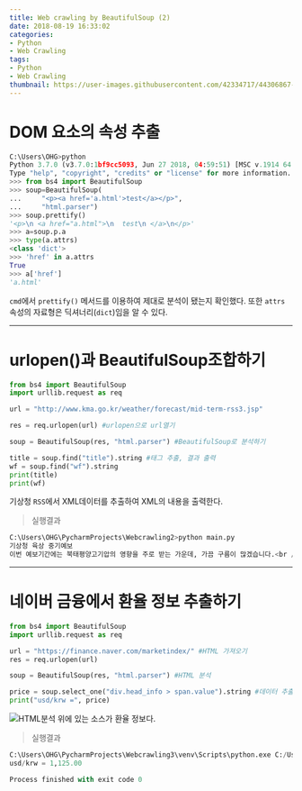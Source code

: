 ```yaml
---
title: Web crawling by BeautifulSoup (2)
date: 2018-08-19 16:33:02
categories:
- Python
- Web Crawling
tags:
- Python
- Web Crawling
thumbnail: https://user-images.githubusercontent.com/42334717/44306867-900c8780-a3d2-11e8-89a4-2d5a7b40728c.png
---
```

# DOM 요소의 속성 추출
````Python
C:\Users\OHG>python
Python 3.7.0 (v3.7.0:1bf9cc5093, Jun 27 2018, 04:59:51) [MSC v.1914 64 bit (AMD64)] on win32
Type "help", "copyright", "credits" or "license" for more information.
>>> from bs4 import BeautifulSoup
>>> soup=BeautifulSoup(
...     "<p><a href='a.html'>test</a></p>",
...     "html.parser")
>>> soup.prettify()
'<p>\n <a href="a.html">\n  test\n </a>\n</p>'
>>> a=soup.p.a
>>> type(a.attrs)
<class 'dict'>
>>> 'href' in a.attrs
True
>>> a['href']
'a.html'
````
<!-- more -->
`cmd`에서 `prettify()` 메서드를 이용하여 제대로 분석이 됐는지 확인했다.
또한 `attrs` 속성의 자료형은 딕셔너리(`dict`)임을 알 수 있다.
***
# urlopen()과 BeautifulSoup조합하기
~~~Python
from bs4 import BeautifulSoup
import urllib.request as req

url = "http://www.kma.go.kr/weather/forecast/mid-term-rss3.jsp"

res = req.urlopen(url) #urlopen으로 url열기

soup = BeautifulSoup(res, "html.parser") #BeautifulSoup로 분석하기

title = soup.find("title").string #태그 추출, 결과 출력
wf = soup.find("wf").string
print(title)
print(wf)
~~~
기상청 `RSS`에서 XML데이터를 추출하여 XML의 내용을 출력한다.
> 실행결과

~~~Python
C:\Users\OHG\PycharmProjects\Webcrawling2>python main.py
기상청 육상 중기예보
이번 예보기간에는 북태평양고기압의 영향을 주로 받는 가운데, 가끔 구름이 많겠습니다.<br />기온은 평년(최저기온: 18~23℃, 최고기온: 26~31℃)보다 높겠습니다.<br />강수량은 평년(6~17mm)보다 적겠습니다.<br /><br />* 이번 예보기간에도 무더위가 계속 이어지겠고, 밤에는 열대야가 나타나는 곳이 있겠습니다.<br />* 주의보 수준의 폭염이 당분간 이어짐에 따라 온열질환자 발 생 가능성이 있으니, 건강관리와 농.축산물과 수산물 관리에 유의하기 바랍니다.<br />* 제19호 태풍 '솔릭(SOULIK)'이 북상하는 가운데, 이 태풍의 발달과 이동경로에 따라 전반에 기압계 변동 가능성이 크겠으니, 앞으로 발표되는 기상정보를 참고하기 바랍니다.
~~~
***
# 네이버 금융에서 환율 정보 추출하기
~~~Python
from bs4 import BeautifulSoup
import urllib.request as req

url = "https://finance.naver.com/marketindex/" #HTML 가져오기
res = req.urlopen(url)

soup = BeautifulSoup(res, "html.parser") #HTML 분석

price = soup.select_one("div.head_info > span.value").string #데이터 추출
print("usd/krw =", price)
~~~
![HTML분석](https://user-images.githubusercontent.com/42334717/44307044-740ae500-a3d6-11e8-81ce-58d78041d9ef.png)
위에 있는 소스가 환율 정보다.
> 실행결과

~~~Python
C:\Users\OHG\PycharmProjects\Webcrawling3\venv\Scripts\python.exe C:/Users/OHG/PycharmProjects/Webcrawling3/Main.py
usd/krw = 1,125.00

Process finished with exit code 0
~~~
